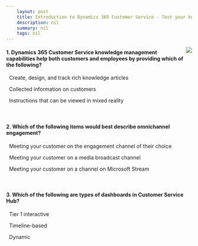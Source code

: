 ```yaml
---
    layout: post
    title: Introduction to Dynamics 365 Customer Service​ - Test your knowledge
    description: nil
    summary: nil
    tags: nil
---
```



 <a target="_blank" href="https://docs.microsoft.com/en-us/learn/modules/introduction-dynamics-365-customer-service/9-knowledge-check/"><i class="fas fa-external-link-alt"></i> </a>
 <img align="right" src="https://docs.microsoft.com/en-us/learn/achievements/introduction-to-dynamics-365-customer-service.svg">
####  1. Dynamics 365 Customer Service knowledge management capabilities help both customers and employees by providing which of the following?


<i class='fas fa-check-square' style='color: Dodgerblue;'></i> &nbsp;&nbsp;Create, design, and track rich knowledge articles

<i class='far fa-square'></i> &nbsp;&nbsp;Collected information on customers

<i class='far fa-square'></i> &nbsp;&nbsp;Instructions that can be viewed in mixed reality
<br />
<br />
<br />

####  2. Which of the following items would best describe omnichannel engagement?


<i class='fas fa-check-square' style='color: Dodgerblue;'></i> &nbsp;&nbsp;Meeting your customer on the engagement channel of their choice

<i class='far fa-square'></i> &nbsp;&nbsp;Meeting your customer on a media broadcast channel

<i class='far fa-square'></i> &nbsp;&nbsp;Meeting your customer on a channel on Microsoft Stream
<br />
<br />
<br />

####  3. Which of the following are types of dashboards in Customer Service Hub?


<i class='fas fa-check-square' style='color: Dodgerblue;'></i> &nbsp;&nbsp;Tier 1 interactive

<i class='far fa-square'></i> &nbsp;&nbsp;Timeline-based

<i class='far fa-square'></i> &nbsp;&nbsp;Dynamic
<br />
<br />
<br />

